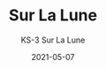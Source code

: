 ---
image_primary: "img/KS-Sur+La+Lune_Art.jpg"
image_secondary: "img/KS_Sur+La+Lune_Interior.jpg"
subtitle: "KS-3 Sur La Lune"
tags: 
  - "Wall Coverings"
title: "Sur La Lune"
href: "https://www.areaenvironments.com/order/ks3"
designer: "Kitty Sabatier"
category: "Wall Coverings"
manufacturer: "Area Environments"
slug: "/manufacturers/area-environments/wall-coverings/kitty-sabatier-sur-la-lune"
date: "2021-05-07"
---